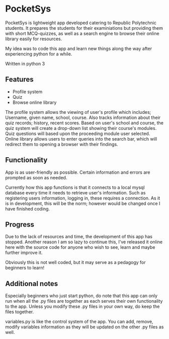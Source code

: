 # PocketSys
PocketSys is lightweight app developed catering to Republic Polytechnic students. It prepares the students for their examiniations but providing them with short MCQ-quizzes, as well as a search engine to browse their online library easily for resources.

My idea was to code this app and learn new things along the way after experiencing python for a while.

Written in python 3

## Features
+ Profile system
+ Quiz
+ Browse online library

The profile system allows the viewing of user's profile which includes; Username, given name, school, course. Also tracks information about their quiz records; history, recent scores. Based on user's school and course, the quiz system will create a drop-down list showing their course's modules. Quiz questions will based upon the proceeding module user selected. Online library allows users to enter queries into the search bar, which will redirect them to opening a browser with their findings.

## Functionality
App is as user-friendly as possible. Certain information and errors are prompted as soon as needed.

Currently how this app functions is that it connects to a local mysql database every time it needs to retrieve user's information. Such as registering users information, logging in, these requires a connection. As it is in development, this will be the norm; however would be changed once I have finished coding.

## Progress
Due to the lack of resources and time, the development of this app has stopped. Another reason I am so lazy to continue this, I've released it online here with the source code for anyone who wish to see, learn and maybe further improve it.

Obviously this is not well coded, but it may serve as a pedagogy for beginners to learn!

## Additional notes
Especially beginners who just start python, do note that this app can only run when all the .py files are together as each serves their own functionality to the app. Unless you modify these .py files in your own way, do keep the files together.

variables.py is like the control system of the app. You can add, remove, modify variables information as they will be updated on the other .py files as well.

